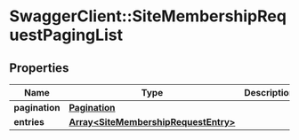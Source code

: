# SwaggerClient::SiteMembershipRequestPagingList

## Properties
Name | Type | Description | Notes
------------ | ------------- | ------------- | -------------
**pagination** | [**Pagination**](Pagination.md) |  | 
**entries** | [**Array&lt;SiteMembershipRequestEntry&gt;**](SiteMembershipRequestEntry.md) |  | 


